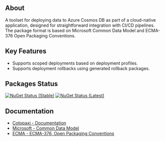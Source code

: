 ## About

A toolset for deploying data to Azure Cosmos DB as part of a cloud-native application, designed for straightforward integration with CI/CD pipelines. The package format is based on Microsoft Common Data Model and ECMA-376 Open Packaging Conventions.

## Key Features

- Supports scoped deployments based on deployment profiles.
- Supports deployment rollbacks using generated rollback packages.

## Packages Status

[![NuGet Status (Stable)](https://img.shields.io/nuget/v/cotopaxi.svg?label=nuget%3A%20stable&style=flat-square)](https://www.nuget.org/packages/cotopaxi)
[![NuGet Status (Latest)](https://img.shields.io/nuget/vpre/cotopaxi.svg?label=nuget%3A%20latest&style=flat-square)](https://www.nuget.org/packages/cotopaxi/absoluteLatest)

## Documentation

- [Cotopaxi - Documentation](https://alexanderkozlenko.github.io/cotopaxi)
- [Microsoft - Common Data Model](https://learn.microsoft.com/en-us/common-data-model)
- [ECMA - ECMA-376, Open Packaging Conventions](https://ecma-international.org/publications-and-standards/standards/ecma-376)

